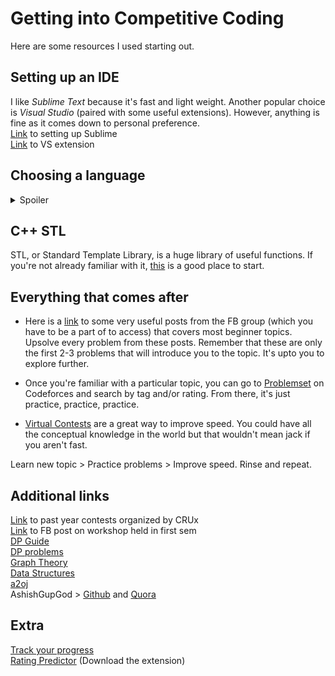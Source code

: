 # Getting into Competitive Coding
Here are some resources I used starting out.

## Setting up an IDE
I like *Sublime Text* because it's fast and light weight. Another popular choice is *Visual Studio* (paired with some useful extensions). However, anything is fine as it comes down to personal preference.\
[Link](Setting_up_Sublime.md) to setting up Sublime\
[Link](https://facebook.com/groups/BPHCCompetitiveCoding/permalink/2491737024394589/) to VS extension

## Choosing a language
<details>
  <summary>Spoiler</summary>
 
  It's *C++* and [here's](https://www.codingninjas.com/blog/2018/04/11/the-best-languages-for-competitive-programming) why.\
  **tl;dr**: C++ is the most commmonly used 'fast' language, that also comes with great functionality.
  
  If you're not already familiar with this language, it's advised that you switch over. There are infinitely many links on the internet that guide you through the basics, so this blog won't mention any.
</details>

## C++ STL
STL, or Standard Template Library, is a huge library of useful functions. If you're not already familiar with it, [this](https://hackerrank.com/domains/cpp/stl) is a good place to start.

## Everything that comes after
* Here is a [link](https://facebook.com/groups/BPHCCompetitiveCoding/permalink/2368441416724151/) to some very useful posts from the FB group (which you have to be a part of to access) that covers most beginner topics. Upsolve every problem from these posts. Remember that these are only the first 2-3 problems that will introduce you to the topic. It's upto you to explore further.

* Once you're familiar with a particular topic, you can go to [Problemset](https://codeforces.com/problemset) on Codeforces and search by tag and/or rating. From there, it's just practice, practice, practice.

* [Virtual Contests](https://codeforces.com/blog/entry/70036) are a great way to improve speed. You could have all the conceptual knowledge in the world but that wouldn't mean jack if you aren't fast.

Learn new topic > Practice problems > Improve speed. Rinse and repeat.

## Additional links
[Link](https://codeforces.com/group/mnjOBx357f/contests) to past year contests organized by CRUx\
[Link](https://facebook.com/groups/BPHCCompetitiveCoding/permalink/2470947036473588/) to FB post on workshop held in first sem\
[DP Guide](https://codeforces.com/blog/entry/67679)\
[DP problems](https://atcoder.jp/contests/dp)\
[Graph Theory](https://hackerearth.com/practice/algorithms/graphs/graph-representation/tutorial/)\
[Data Structures](https://hackerearth.com/practice/data-structures/arrays/1-d/tutorial/)\
[a2oj](https://a2oj.com/)\
AshishGupGod > [Github](https://github.com/Ashishgup1/Competitive-Coding?files=1) and [Quora](https://quora.com/What-are-some-C-hacks-for-competitive-programming-except-STL/answer/Ashish-Gupta-211?ch=10&share=79b0de97&srid=ihpN)

## Extra
[Track your progress](https://cfviz.netlify.com/)\
[Rating Predictor](https://cf-predictor-frontend.herokuapp.com/) (Download the extension)
